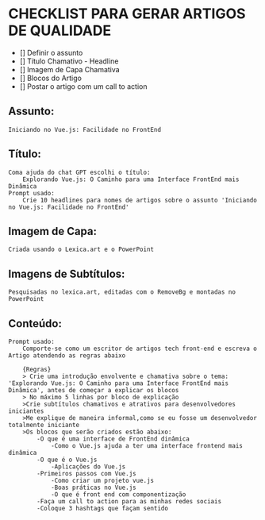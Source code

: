 # CHECKLIST PARA GERAR ARTIGOS DE QUALIDADE

- [] Definir o assunto
- [] Título Chamativo - Headline
- [] Imagem de Capa Chamativa
- [] Blocos do Artigo
- [] Postar o artigo com um call to action

## Assunto:
    Iniciando no Vue.js: Facilidade no FrontEnd
## Título:
    Coma ajuda do chat GPT escolhi o título:
        Explorando Vue.js: O Caminho para uma Interface FrontEnd mais Dinâmica
    Prompt usado: 
        Crie 10 headlines para nomes de artigos sobre o assunto 'Iniciando no Vue.js: Facilidade no FrontEnd'
## Imagem de Capa:
    Criada usando o Lexica.art e o PowerPoint
## Imagens de Subtítulos:
    Pesquisadas no lexica.art, editadas com o RemoveBg e montadas no PowerPoint
## Conteúdo:
    Prompt usado:
        Comporte-se como um escritor de artigos tech front-end e escreva o Artigo atendendo as regras abaixo

        {Regras}
        > Crie uma introdução envolvente e chamativa sobre o tema: 'Explorando Vue.js: O Caminho para uma Interface FrontEnd mais Dinâmica', antes de começar a explicar os blocos
        > No máximo 5 linhas por bloco de explicação
        >Crie subtítulos chamativos e atrativos para desenvolvedores iniciantes
        >Me explique de maneira informal,como se eu fosse um desenvolvedor totalmente iniciante
        >Os blocos que serão criados estão abaixo:
            -O que é uma interface de FrontEnd dinâmica
                -Como o Vue.js ajuda a ter uma interface frontend mais dinâmica
            -O que é o Vue.js
                -Aplicações do Vue.js
            -Primeiros passos com Vue.js
                -Como criar um projeto vue.js
                -Boas práticas no Vue.js
                -O que é front end com componentização
            -Faça um call to action para as minhas redes sociais
            -Coloque 3 hashtags que façam sentido

